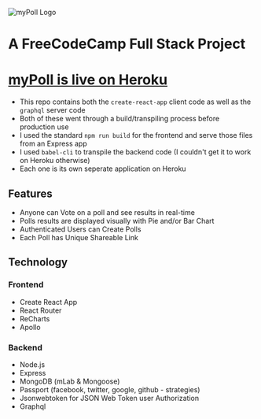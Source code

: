 ![myPoll Logo](https://s3-us-west-1.amazonaws.com/fccmyvote/splash.svg)

# A FreeCodeCamp Full Stack Project

# [myPoll is live on Heroku](https://mypoll-frontend.herokuapp.com)

- This repo contains both the `create-react-app` client code as well as the `graphql` server code
- Both of these went through a build/transpiling process before production use
- I used the standard `npm run build` for the frontend and serve those files from an Express app
- I used `babel-cli` to transpile the backend code (I couldn't get it to work on Heroku otherwise)
- Each one is its own seperate application on Heroku

## Features
- Anyone can Vote on a poll and see results in real-time
- Polls results are displayed visually with Pie and/or Bar Chart
- Authenticated Users can Create Polls
- Each Poll has Unique Shareable Link

## Technology
### Frontend
- Create React App
- React Router
- ReCharts
- Apollo

### Backend
- Node.js
- Express
- MongoDB (mLab & Mongoose)
- Passport (facebook, twitter, google, github - strategies)
- Jsonwebtoken for JSON Web Token user Authorization
- Graphql

